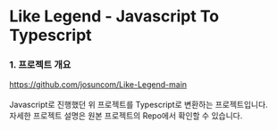 # Like Legend - Javascript To Typescript

### 1. 프로젝트 개요
https://github.com/josuncom/Like-Legend-main<br/><br/>
Javascript로 진행했던 위 프로젝트를 Typescript로 변환하는 프로젝트입니다.<br/>
자세한 프로젝트 설명은 원본 프로젝트의 Repo에서 확인할 수 있습니다.
